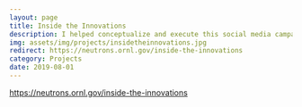 ```yaml
---
layout: page
title: Inside the Innovations
description: I helped conceptualize and execute this social media campaign at Oak Ridge National Laboratory. I made example posts to help visualize the format for the campaign, and also helped decide what the goal of the campaign should be. The campaign focused on highlighting lab staff who would not normally be showcased in other lab media. I personally interviewed five people for the project and put together the website and social media copy for all of the initial ten highlighted staff.
img: assets/img/projects/insidetheinnovations.jpg
redirect: https://neutrons.ornl.gov/inside-the-innovations
category: Projects
date: 2019-08-01
---
```


https://neutrons.ornl.gov/inside-the-innovations
